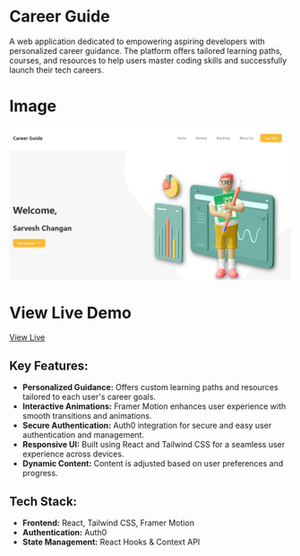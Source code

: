 # **Career Guide**

A web application dedicated to empowering aspiring developers with personalized career guidance. The platform offers tailored learning paths, courses, and resources to help users master coding skills and successfully launch their tech careers.

# **Image**
<a href='https://career-guidance-ten.vercel.app'><img src='career_guide_live_img.png' /></a>

# **View Live Demo**
<a href='https://career-guidance-ten.vercel.app'>View Live</a>

## **Key Features:**

- **Personalized Guidance:** Offers custom learning paths and resources tailored to each user's career goals.
- **Interactive Animations:** Framer Motion enhances user experience with smooth transitions and animations.
- **Secure Authentication:** Auth0 integration for secure and easy user authentication and management.
- **Responsive UI:** Built using React and Tailwind CSS for a seamless user experience across devices.
- **Dynamic Content:** Content is adjusted based on user preferences and progress.

## **Tech Stack:**

- **Frontend:** React, Tailwind CSS, Framer Motion
- **Authentication:** Auth0
- **State Management:** React Hooks & Context API
